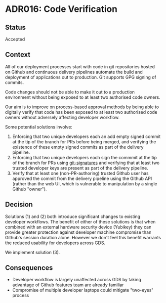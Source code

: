 # ADR016: Code Verification

## Status

Accepted

## Context

All of our deployment processes start with code in git repositories hosted on
Github and continuous delivery pipelines automate the build and deployment of
applications out to production. Git supports GPG signing of commits.

Code changes should not be able to make it out to a production environment
without being exposed to at least two authorised code owners.

Our aim is to improve on process-based approval methods by being able to
digitally verify that code has been exposed to at least two authorised code
owners without adversely affecting developer workflow.

Some potential solutions involve:

1. Enforcing that two unique developers each an add empty signed commit at the
   tip of the branch for PRs before being merged, and verifying the existence
   of these empty signed commits as part of the delivery pipeline.
2. Enforcing that two unique developers each sign the commmit at the tip of the
   branch for PRs using
   [git-signatures](https://github.com/hashbang/git-signatures) and verifying
   that at least two trusted developer keys are present as part of the delivery
   pipeline.
3. Verify that at least one (non-PR-authoring) trusted Github user has approved
   the commit from the delivery pipeline using the Github API (rather than the
   web UI, which is vulnerable to manipulation by a single Github "owner").

## Decision

Solutions (1) and (2) both introduce significant changes to existing developer
workflows. The benefit of either of these solutions is that when combined with
an external hardware security device (Yubikey) they can provide greater
protection against developer machine compromise than Github's session duration
alone.  However we don't feel this benefit warrants the reduced usability for
developers across GDS.

We implement solution (3).

## Consequences

* Developer workflow is largely unaffected across GDS by taking advantage of
  Github features team are already familiar
* Compromise of multiple developer laptops could mitigate "two-eyes" process
